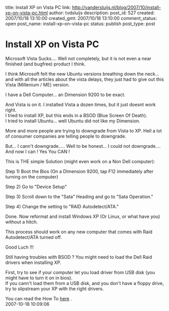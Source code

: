 title: Install XP on Vista PC
link: http://vandersluijs.nl/blog/2007/10/install-xp-on-vista-pc.html
author: tvdsluijs
description: 
post_id: 527
created: 2007/10/18 13:10:00
created_gmt: 2007/10/18 13:10:00
comment_status: open
post_name: install-xp-on-vista-pc
status: publish
post_type: post

# Install XP on Vista PC

Microsoft Vista Sucks.... Well not completely, but it is not even a near finished (and bugfree) product I think.   
  
I think Microsoft felt the new Ubuntu versions breathing down the neck... and with all the articles about the vista delays, they just had to give out this Vista (Millenium / ME) version.   
  
I have a Dell Computer... an Dimension 9200 to be exact.   
  
And Vista is on it. I installed Vista a dozen times, but it just doesnt work right.   
I tried to install XP, but this ends in a BSOD (Blue Screen Of Death).   
I tried to install Ubuntu... well Ubuntu did not like my Dimension.   
  
More and more people are trying to downgrade from Vista to XP. Hell a lot of consumer companies are telling people to downgrade.   
  
But... I cann't downgrade..... Well to be honest... I could not downgrade.... And now I can ! Yes You CAN !   
  
This is THE simple Solution (might even work on a Non Dell computer):   
  
Step 1) Boot the Bios (On a DImension 9200, tap F12 immediately after turning on the computer)   
  
Step 2) Go to "Device Setup"   
  
Step 3) Scroll down to the "Sata" Heading and go to "Sata Operation."   
  
Step 4) Change the setting to "RAID Autodetect/ATA."   
  
Done. Now reformat and install Windows XP (Or Linux, or what have you) without a hitch.   
  
This process should work on any new computer that comes with Raid Autodetect/ATA turned off.   
  
Good Luch !!!   
  
Still having troubles with BSOD ? You might need to load the Dell Raid drivers when installing XP.   
  
First, try to see if your computer let you load driver from USB disk (you might have to turn it on in bios).   
If you cann't load them from a USB disk, and you don't have a floppy drive, try to slipstream your XP with the right drivers.   
  
You can read the How To [here](http://www.maximumpc.com/article/How-To--Slipstream-your-XP-installation) .   
2007-10-18 10:09:06